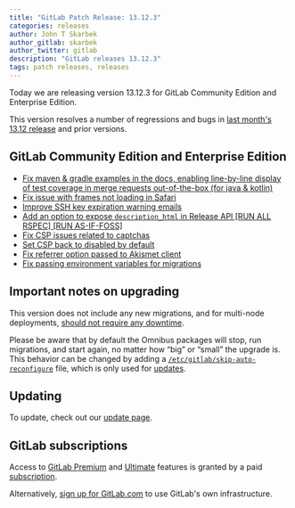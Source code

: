 ```yaml
---
title: "GitLab Patch Release: 13.12.3"
categories: releases
author: John T Skarbek
author_gitlab: skarbek
author_twitter: gitlab
description: "GitLab releases 13.12.3"
tags: patch releases, releases
---
```


<!-- For detailed instructions on how to complete this, please see https://gitlab.com/gitlab-org/release/docs/blob/master/general/patch/blog-post.md -->

Today we are releasing version 13.12.3 for GitLab Community Edition and Enterprise Edition.

This version resolves a number of regressions and bugs in
[last month's 13.12 release](/releases/2021/05/22/gitlab-13-12-released/) and
prior versions.

## GitLab Community Edition and Enterprise Edition

* [Fix maven & gradle examples in the docs, enabling line-by-line display of test coverage in merge requests out-of-the-box (for java &
kotlin)](https://gitlab.com/gitlab-org/gitlab/-/merge_requests/62416)
* [Fix issue with frames not loading in Safari](https://gitlab.com/gitlab-org/gitlab/-/merge_requests/62421)
* [Improve SSH key expiration warning emails](https://gitlab.com/gitlab-org/gitlab/-/merge_requests/62496)
* [Add an option to expose `description_html` in Release API [RUN ALL RSPEC] [RUN AS-IF-FOSS]](https://gitlab.com/gitlab-org/gitlab/-/merge_requests/62802)
* [Fix CSP issues related to captchas](https://gitlab.com/gitlab-org/gitlab/-/merge_requests/62849)
* [Set CSP back to disabled by default](https://gitlab.com/gitlab-org/gitlab/-/merge_requests/62961)
* [Fix referrer option passed to Akismet client](https://gitlab.com/gitlab-org/gitlab/-/merge_requests/63117)
* [Fix passing environment variables for migrations](https://gitlab.com/gitlab-org/omnibus-gitlab/-/merge_requests/5310)

## Important notes on upgrading

This version does not include any new migrations, and for multi-node deployments, [should not require any downtime](https://docs.gitlab.com/ee/update/#upgrading-without-downtime).

Please be aware that by default the Omnibus packages will stop, run migrations,
and start again, no matter how “big” or “small” the upgrade is. This behavior
can be changed by adding a [`/etc/gitlab/skip-auto-reconfigure`](http://docs.gitlab.com/omnibus/update/README.html) file,
which is only used for [updates](https://docs.gitlab.com/omnibus/update/README.html).

## Updating

To update, check out our [update page](/update/).

## GitLab subscriptions

Access to [GitLab Premium](/pricing/premium/) and [Ultimate](/pricing/ultimate/) features is granted by a paid [subscription](/pricing/).

Alternatively, [sign up for GitLab.com](https://gitlab.com/users/sign_in)
to use GitLab's own infrastructure.
